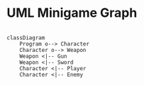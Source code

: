 # UML Minigame Graph

```mermaid

classDiagram
    Program o--> Character
    Character o--> Weapon
    Weapon <|-- Gun
    Weapon <|-- Sword
    Character <|-- Player
    Character <|-- Enemy
    

```